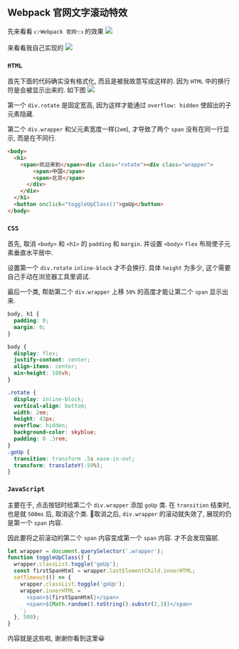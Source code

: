 ## Webpack 官网文字滚动特效

先来看看 `👉Webpack 官网👈` 的效果
![](../../../image/webpack_scroll.gif)


来看看我自己实现的
![](../../../image/webpack_self_scroll.gif)

### `HTML`
首先下面的代码确实没有格式化, 而且是被我故意写成这样的. 因为 `HTML` 中的换行符是会被显示出来的. 如下图
![](../../../image/Snipaste_2022-06-20_15-36-25.png)

第一个 `div.rotate` 是固定宽高, 因为这样才能通过 `overflow: hidden` 使超出的子元素隐藏.

第二个 `div.wrapper` 和父元素宽度一样(`2em`), 才导致了两个 `span` 没有在同一行显示, 而是在不同行.

```html
<body>
  <h1>
    <span>欢迎来到</span><div class="rotate"><div class="wrapper">
        <span>中国</span>
        <span>北京</span>
      </div>
    </div>
  </h1>
  <button onclick="toggleUpClass()">goUp</button>
</body>
```

### `CSS`
首先, 取消 `<body>` 和 `<h1>` 的 `padding` 和 `margin`. 并设置 `<body>` `flex` 布局使子元素垂直水平居中.

设置第一个 `div.rotate` `inline-block` 才不会换行. 具体 `height` 为多少, 这个需要自己手动在浏览器工具里调试.

最后一个类, 帮助第二个 `div.wrapper` 上移 `50%` 的高度才能让第二个 `span` 显示出来.
```css
body, h1 {
  padding: 0;
  margin: 0;
}

body {
  display: flex;
  justify-content: center;
  align-items: center;
  min-height: 100vh;
}

.rotate {
  display: inline-block;
  vertical-align: bottom;
  width: 2em;
  height: 43px;
  overflow: hidden;
  background-color: skyblue;
  padding: 0 .3rem;
}
.goUp {
  transition: transform .5s ease-in-out;
  transform: translateY(-50%);
}
```

### `JavaScript`
主要在于, 点击按钮时给第二个 `div.wrapper` 添加 `goUp` 类. 在 `transition` 结束时, 也是就 `500ms` 后, 取消这个类. 📕取消之后, `div.wrapper` 的滚动就失效了, 展现的仍是第一个 `span` 内容.

因此要将之前滚动的第二个 `span` 内容变成第一个 `span` 内容. 才不会发现猫腻.
```js
let wrapper = document.querySelector('.wrapper');
function toggleUpClass() {
  wrapper.classList.toggle('goUp');
  const firstSpanHtml = wrapper.lastElementChild.innerHTML;
  setTimeout(() => {
    wrapper.classList.toggle('goUp');
    wrapper.innerHTML = `
      <span>${firstSpanHtml}</span>
      <span>${Math.random().toString().substr(2,3)}</span>
    `;
  }, 500);
}
```
内容就是这些啦, 谢谢你看到这里😀